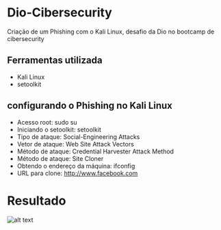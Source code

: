 # Dio-Cibersecurity
Criação de um Phishing com o Kali Linux, desafio da Dio no bootcamp
de cibersecurity

## Ferramentas utilizada 
- Kali Linux
- setoolkit

## configurando o Phishing no Kali Linux
- Acesso root: sudo su
- Iniciando o setoolkit: setoolkit
- Tipo de ataque: Social-Engineering Attacks
- Vetor de ataque: Web Site Attack Vectors
- Método de ataque: Credential Harvester Attack Method 
- Método de ataque: Site Cloner
- Obtendo o endereço da máquina: ifconfig
- URL para clone: http://www.facebook.com


# Resultado 
![alt text](image.png)